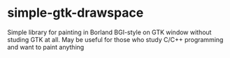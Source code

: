 simple-gtk-drawspace
====================

Simple library for painting in Borland BGI-style on GTK window without studing GTK at all. May be useful for those who study C/C++ programming and want to paint anything
